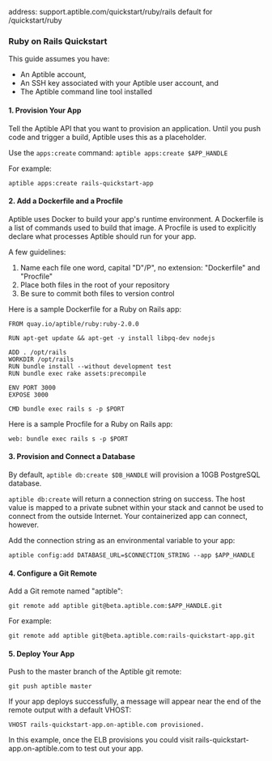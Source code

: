 address: support.aptible.com/quickstart/ruby/rails
default for /quickstart/ruby

### Ruby on Rails Quickstart

This guide assumes you have:   
- An Aptible account,  
- An SSH key associated with your Aptible user account, and  
- The Aptible command line tool installed

#### 1. Provision Your App  
Tell the Aptible API that you want to provision an application. Until you push code and trigger a build, Aptible uses this as a placeholder.

Use the `apps:create` command: `aptible apps:create $APP_HANDLE`

For example: 
```
aptible apps:create rails-quickstart-app
```

#### 2. Add a Dockerfile and a Procfile
Aptible uses Docker to build your app's runtime environment. A Dockerfile is a list of commands used to build that image. A Procfile is used to explicitly declare what processes Aptible should run for your app.

A few guidelines:  
1. Name each file one word, capital "D"/P", no extension: "Dockerfile" and "Procfile"  
2. Place both files in the root of your repository  
3. Be sure to commit both files to version control  

Here is a sample Dockerfile for a Ruby on Rails app:
```
FROM quay.io/aptible/ruby:ruby-2.0.0

RUN apt-get update && apt-get -y install libpq-dev nodejs
 
ADD . /opt/rails
WORKDIR /opt/rails
RUN bundle install --without development test
RUN bundle exec rake assets:precompile
 
ENV PORT 3000
EXPOSE 3000
 
CMD bundle exec rails s -p $PORT
```

Here is a sample Procfile for a Ruby on Rails app:
```
web: bundle exec rails s -p $PORT
```

#### 3. Provision and Connect a Database
By default, `aptible db:create $DB_HANDLE` will provision a 10GB PostgreSQL database.

`aptible db:create` will return a connection string on success. The host value is mapped to a private subnet within your stack and cannot be used to connect from the outside Internet. Your containerized app can connect, however.

Add the connection string as an environmental variable to your app:
```
aptible config:add DATABASE_URL=$CONNECTION_STRING --app $APP_HANDLE
```

#### 4. Configure a Git Remote
Add a Git remote named "aptible":
```
git remote add aptible git@beta.aptible.com:$APP_HANDLE.git
```

For example:
```
git remote add aptible git@beta.aptible.com:rails-quickstart-app.git
```

#### 5. Deploy Your App
Push to the master branch of the Aptible git remote:
```
git push aptible master
```
If your app deploys successfully, a message will appear near the end of the remote output with a default VHOST:
```
VHOST rails-quickstart-app.on-aptible.com provisioned.
```

In this example, once the ELB provisions you could visit rails-quickstart-app.on-aptible.com to test out your app.
